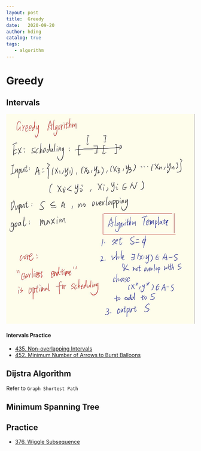 ```yaml
---
layout: post
title:  Greedy
date:   2020-09-20
author: hding
catalog: true
tags:
   - algorithm
---
```

# Greedy

## Intervals
![Greedy Intervals](/img/Algorithm/GreedyIntervals.jpg)

#### Intervals Practice
- [435. Non-overlapping Intervals](https://leetcode.com/problems/non-overlapping-intervals/)
- [452. Minimum Number of Arrows to Burst Balloons](https://leetcode.com/problems/minimum-number-of-arrows-to-burst-balloons/)

## Dijstra Algorithm
Refer to `Graph Shortest Path`

## Minimum Spanning Tree

## Practice
- [376. Wiggle Subsequence](https://leetcode.com/problems/wiggle-subsequence/)
